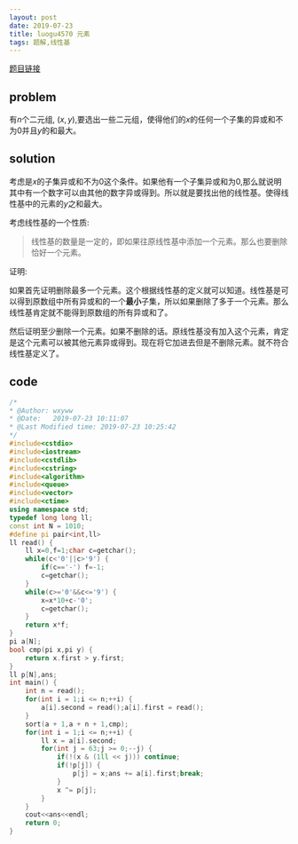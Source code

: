 ```yaml
---
layout: post
date: 2019-07-23
title: luogu4570 元素
tags: 题解,线性基
---
```


[题目链接](https://www.luogu.org/recordnew/lists?uid=92439)

## problem

有$n$个二元组, $(x,y)$,要选出一些二元组，使得他们的$x$的任何一个子集的异或和不为$0$并且$y$的和最大。

## solution

考虑是$x$的子集异或和不为0这个条件。如果他有一个子集异或和为$0$,那么就说明其中有一个数字可以由其他的数字异或得到。所以就是要找出他的线性基。使得线性基中的元素的$y$之和最大。

考虑线性基的一个性质:

>线性基的数量是一定的，即如果往原线性基中添加一个元素。那么也要删除恰好一个元素。

证明:

如果首先证明删除最多一个元素。这个根据线性基的定义就可以知道。线性基是可以得到原数组中所有异或和的一个**最小**子集，所以如果删除了多于一个元素。那么线性基肯定就不能得到原数组的所有异或和了。

然后证明至少删除一个元素。如果不删除的话。原线性基没有加入这个元素，肯定是这个元素可以被其他元素异或得到。现在将它加进去但是不删除元素。就不符合线性基定义了。

## code
```cpp
/*
* @Author: wxyww
* @Date:   2019-07-23 10:11:07
* @Last Modified time: 2019-07-23 10:25:42
*/
#include<cstdio>
#include<iostream>
#include<cstdlib>
#include<cstring>
#include<algorithm>
#include<queue>
#include<vector>
#include<ctime>
using namespace std;
typedef long long ll;
const int N = 1010;
#define pi pair<int,ll>
ll read() {
	ll x=0,f=1;char c=getchar();
	while(c<'0'||c>'9') {
		if(c=='-') f=-1;
		c=getchar();
	}
	while(c>='0'&&c<='9') {
		x=x*10+c-'0';
		c=getchar();
	}
	return x*f;
}
pi a[N];
bool cmp(pi x,pi y) {
	return x.first > y.first;
}
ll p[N],ans;
int main() {
	int n = read();
	for(int i = 1;i <= n;++i) {
		a[i].second = read();a[i].first = read();
	}
	sort(a + 1,a + n + 1,cmp);
	for(int i = 1;i <= n;++i) {
		ll x = a[i].second;
		for(int j = 63;j >= 0;--j) {
			if(!(x & (1ll << j))) continue;
			if(!p[j]) {
				p[j] = x;ans += a[i].first;break;
			}
			x ^= p[j];
		}
	}
	cout<<ans<<endl;
	return 0;
}
```